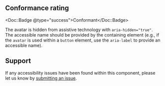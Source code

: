 ## Conformance rating

<Doc::Badge @type="success">Conformant</Doc::Badge>

The avatar is hidden from assistive technology with `aria-hidden="true"`. The accessible name should be provided by the containing element (e.g., if the `avatar` is used within a `button` element, use the `aria-label` to provide an accessible name).

## Support

If any accessibility issues have been found within this component, please let us know by [submitting an issue](https://github.com/hashicorp/design-system/issues/new/choose).
